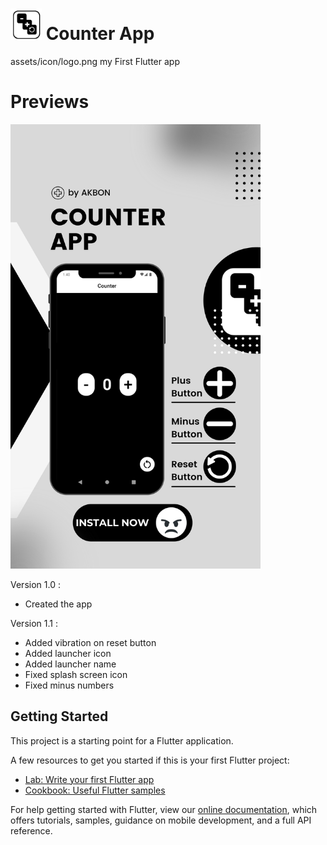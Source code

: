 # <img src="https://raw.githubusercontent.com/AKB0N/Counter_App/master/assets/icon/logo.png" width="50"/>   Counter App
assets/icon/logo.png
my First Flutter app 

# Previews
<img src="https://raw.githubusercontent.com/AKB0N/Counter_App/master/1.png" width="400"/> 

Version 1.0  :
* Created the app

Version 1.1 :
* Added vibration on reset button
* Added launcher icon
* Added launcher name
* Fixed splash screen icon
* Fixed minus numbers

## Getting Started

This project is a starting point for a Flutter application.

A few resources to get you started if this is your first Flutter project:

- [Lab: Write your first Flutter app](https://flutter.dev/docs/get-started/codelab)
- [Cookbook: Useful Flutter samples](https://flutter.dev/docs/cookbook)

For help getting started with Flutter, view our
[online documentation](https://flutter.dev/docs), which offers tutorials,
samples, guidance on mobile development, and a full API reference.


